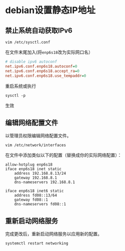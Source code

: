 # debian设置静态IP地址

## 禁止系统自动获取IPv6

```shell
vim /etc/sysctl.conf
```

在文件末尾加入(将`enp6s18`改为实际网口名）

```ini
# disable ipv6 autoconf
net.ipv6.conf.enp6s18.autoconf=0
net.ipv6.conf.enp6s18.accept_ra=0
net.ipv6.conf.enp6s18.use_tempaddr=0
```

重启系统或执行

```shell
sysctl -p
```

生效

## 编辑网络配置文件

以管理员权限编辑网络配置文件。

```shell
vim /etc/network/interfaces
```

在文件中添加类似以下的配置（替换成你的实际网络配置）：

```plaintext
allow-hotplug enp6s18
iface enp6s18 inet static
	address 192.168.8.13/24
	gateway 192.168.8.1
	dns-nameservers 192.168.8.1

iface enp6s18 inet6 static
	address fd08::13/64
	gateway fd08::1
	dns-nameservers fd08::1
```

## 重新启动网络服务

完成更改后，重新启动网络服务以应用新的配置。

```shell
systemctl restart networking
```

